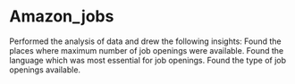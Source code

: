 # Amazon_jobs
Performed the analysis of data and drew the following insights:
Found the places where maximum number of job openings were available.
Found the language which was most essential for job openings.
Found the type of job openings available.
